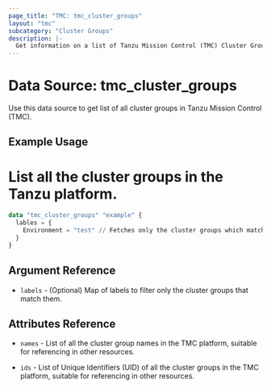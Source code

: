 ```yaml
---
page_title: "TMC: tmc_cluster_groups"
layout: "tmc"
subcategory: "Cluster Groups"
description: |-
  Get information on a list of Tanzu Mission Control (TMC) Cluster Groups.
---
```


# Data Source: tmc_cluster_groups

Use this data source to get list of all cluster groups in Tanzu Mission Control (TMC).

## Example Usage
# List all the cluster groups in the Tanzu platform.
```terraform
data "tmc_cluster_groups" "example" {
  lables = {
    Environment = "test" // Fetches only the cluster groups which match the labels
  }
}
```

## Argument Reference

* `labels` - (Optional) Map of labels to filter only the cluster groups that match them.


## Attributes Reference

* `names` - List of all the cluster group names in the TMC platform, suitable for referencing in other resources.

* `ids` - List of Unique Identifiers (UID) of all the cluster groups in the TMC platform, suitable for referencing in other resources.